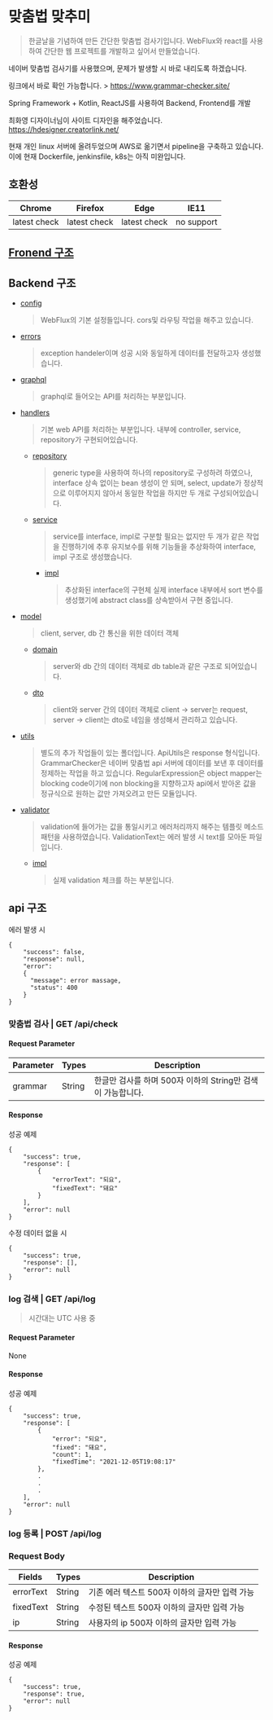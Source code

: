 # 맞춤법 맞추미
> 한글날을 기념하여 만든 간단한 맞춤법 검사기입니다. WebFlux와 react를 사용하여 간단한 웹 프로젝트를 개발하고 싶어서 만들었습니다.

네이버 맞춤법 검사기를 사용했으며, 문제가 발생할 시 바로 내리도록 하겠습니다.

링크에서 바로 확인 가능합니다. > 
https://www.grammar-checker.site/

Spring Framework + Kotlin, ReactJS를 사용하여 Backend, Frontend를 개발

최화영 디자이너님이 사이트 디자인을 해주었습니다.
https://hdesigner.creatorlink.net/

현재 개인 linux 서버에 올려두었으며 AWS로 옮기면서 pipeline을 구축하고 있습니다. 
이에 현재 Dockerfile, jenkinsfile, k8s는 아직 미완입니다.

## 호환성

|Chrome|Firefox|Edge|IE11|
|---|---|---|---|
|latest check|latest check|latest check|no support|

## [Fronend 구조](https://github.com/tlgj255/spellChecker/tree/master/frontend/grammar-check)

## Backend 구조

+ [config](https://github.com/tlgj255/spellChecker/tree/master/src/main/kotlin/com/grammer/grammerchecker/config)
  > WebFlux의 기본 설정들입니다. cors및 라우팅 작업을 해주고 있습니다.
+ [errors](https://github.com/tlgj255/spellChecker/tree/master/src/main/kotlin/com/grammer/grammerchecker/errors)
  > exception handeler이며 성공 시와 동일하게 데이터를 전달하고자 생성했습니다.
+ [graphql](https://github.com/tlgj255/spellChecker/tree/master/src/main/kotlin/com/grammer/grammerchecker/graphql)
  > graphql로 들어오는 API를 처리하는 부분입니다. 
+ [handlers](https://github.com/tlgj255/spellChecker/tree/master/src/main/kotlin/com/grammer/grammerchecker/handlers)
  > 기본 web API를 처리하는 부분입니다. 내부에 controller, service, repository가 구현되어있습니다.
  + [repository](https://github.com/tlgj255/spellChecker/tree/master/src/main/kotlin/com/grammer/grammerchecker/handlers/repository)
    > generic type을 사용하여 하나의 repository로 구성하려 하였으나, interface 상속 없이는 bean 생성이 안 되며, select, update가 정상적으로 이루어지지 않아서 동일한 작업을 하지만 두 개로 구성되어있습니다.
  + [service](https://github.com/tlgj255/spellChecker/tree/master/src/main/kotlin/com/grammer/grammerchecker/handlers/service)
    > service를 interface, impl로 구분할 필요는 없지만 두 개가 같은 작업을 진행하기에 추후 유지보수를 위해 기능들을 추상화하여 interface, impl 구조로 생성했습니다.
    + [impl](https://github.com/tlgj255/spellChecker/tree/master/src/main/kotlin/com/grammer/grammerchecker/handlers/service/impl)
      > 추상화된 interface의 구현체 실제 interface 내부에서 sort 변수를 생성했기에 abstract class를 상속받아서 구현 중입니다. 
+ [model](https://github.com/tlgj255/spellChecker/tree/master/src/main/kotlin/com/grammer/grammerchecker/model)
  > client, server, db 간 통신을 위한 데이터 객체
  + [domain](https://github.com/tlgj255/spellChecker/tree/master/src/main/kotlin/com/grammer/grammerchecker/model/domain)
    > server와 db 간의 데이터 객체로 db table과 같은 구조로 되어있습니다.
  + [dto](https://github.com/tlgj255/spellChecker/tree/master/src/main/kotlin/com/grammer/grammerchecker/model/dto)
    > client와 server 간의 데이터 객체로 client -> server는 request, server -> client는 dto로 네임을 생성해서 관리하고 있습니다.
+ [utils](https://github.com/tlgj255/spellChecker/tree/master/src/main/kotlin/com/grammer/grammerchecker/utils)
  > 별도의 추가 작업들이 있는 폴더입니다. ApiUtils은 response 형식입니다. GrammarChecker은 네이버 맞춤법 api 서버에 데이터를 보낸 후 데이터를 정제하는 작업을 하고 있습니다. RegularExpression은 object mapper는 blocking code이기에 non blocking을 지향하고자 api에서 받아온 값을 정규식으로 원하는 값만 가져오려고 만든 모듈입니다.
+ [validator](https://github.com/tlgj255/spellChecker/tree/master/src/main/kotlin/com/grammer/grammerchecker/validator)
  > validation에 들어가는 값을 통일시키고 에러처리까지 해주는 템플릿 메소드 패턴을 사용하였습니다. ValidationText는 에러 발생 시 text를 모아둔 파일입니다.
  + [impl](https://github.com/tlgj255/spellChecker/tree/master/src/main/kotlin/com/grammer/grammerchecker/validator/impl)
    > 실제 validation 체크를 하는 부분입니다.
  

## api 구조
에러 발생 시
```
{
    "success": false,
    "response": null,
    "error": 
    {
      "message": error massage,
      "status": 400
    }
}
```

### 맞춤법 검사 | GET /api/check 
#### Request Parameter
|Parameter|Types|Description|
|---|---|---|
|grammar|String|한글만 검사를 하며 500자 이하의 String만 검색이 가능합니다.|
#### Response
성공 예제
```
{
    "success": true,
    "response": [
        {
            "errorText": "되요",
            "fixedText": "돼요"
        }
    ],
    "error": null
}
```
수정 데이터 없을 시
```
{
    "success": true,
    "response": [],
    "error": null
}
```

### log 검색 | GET /api/log
> 시간대는 UTC 사용 중
#### Request Parameter
None
#### Response
성공 예제
```
{
    "success": true,
    "response": [
        {
            "error": "되요",
            "fixed": "돼요",
            "count": 1,
            "fixedTime": "2021-12-05T19:08:17"
        },
        .
        .
        .
    ],
    "error": null
}
```

### log 등록 | POST /api/log
### Request Body
|Fields|Types|Description|
|---|---|---|
|errorText|String|기존 에러 텍스트 500자 이하의 글자만 입력 가능|
|fixedText|String|수정된 텍스트 500자 이하의 글자만 입력 가능|
|ip|String|사용자의 ip 500자 이하의 글자만 입력 가능|
#### Response
성공 예제
```
{
    "success": true,
    "response": true,
    "error": null
}
```
